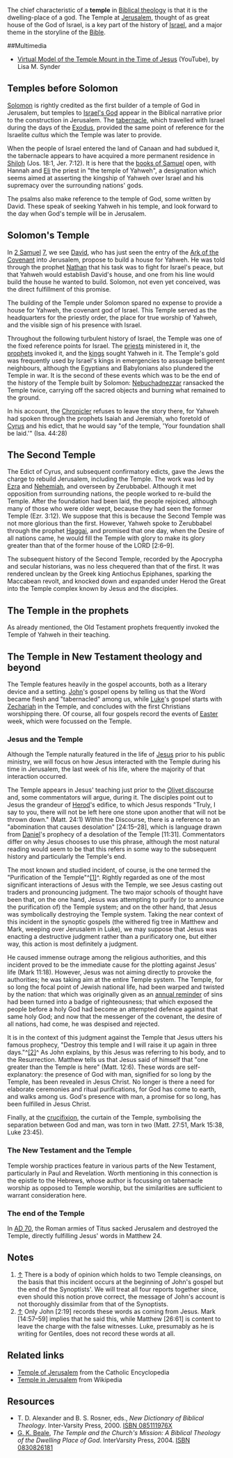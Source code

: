 The chief characteristic of a **temple** in
[Biblical theology](Biblical_theology "Biblical theology") is that
it is the dwelling-place of a god. The Temple at
[Jerusalem](Jerusalem "Jerusalem"), thought of as great house of
the God of Israel, is a key part of the history of
[Israel](Israel "Israel"), and a major theme in the storyline of
the [Bible](Bible "Bible").

##Multimedia

-   [Virtual Model of the Temple Mount in the Time of Jesus](http://www.youtube.com/watch?v=r9h0odubFVg)
    (YouTube), by Lisa M. Synder

## Temples before Solomon

[Solomon](Solomon "Solomon") is rightly credited as the first
builder of a temple of God in Jerusalem, but temples to
[Israel's God](Yahweh "Yahweh") appear in the Biblical narrative
prior to the construction in Jerusalem. The
[tabernacle](Tabernacle "Tabernacle"), which travelled with Israel
during the days of the [Exodus](Exodus "Exodus"), provided the same
point of reference for the Israelite *cultus* which the Temple was
later to provide.

When the people of Israel entered the land of Canaan and had
subdued it, the tabernacle appears to have acquired a more
permanent residence in
[Shiloh](index.php?title=Shiloh&action=edit&redlink=1 "Shiloh (page does not exist)")
(Jos. 18:1, Jer. 7:12). It is here that the
[books of Samuel](Books_of_Samuel "Books of Samuel") open, with
Hannah and
[Eli](index.php?title=Eli&action=edit&redlink=1 "Eli (page does not exist)")
the priest in "the temple of Yahweh", a designation which seems
aimed at asserting the kingship of Yahweh over Israel and his
supremacy over the surrounding nations' gods.

The psalms also make reference to the temple of God, some written
by David. These speak of seeking Yahweh in his temple, and look
forward to the day when God's temple will be in Jerusalem.

## Solomon's Temple

In [2 Samuel](2_Samuel "2 Samuel")
[7](index.php?title=2_Samuel_7&action=edit&redlink=1 "2 Samuel 7 (page does not exist)"),
we see [David](David "David"), who has just seen the entry of the
[Ark of the Covenant](Ark_of_the_Covenant "Ark of the Covenant")
into Jerusalem, propose to build a house for Yahweh. He was told
through the prophet
[Nathan](index.php?title=Nathan&action=edit&redlink=1 "Nathan (page does not exist)")
that his task was to fight for Israel's peace, but that Yahweh
would establish David's house, and one from his line would build
the house he wanted to build. Solomon, not even yet conceived, was
the direct fulfillment of this promise.

The building of the Temple under Solomon spared no expense to
provide a house for Yahweh, the covenant god of Israel. This Temple
served as the headquarters for the priestly order, the place for
true worship of Yahweh, and the visible sign of his presence with
Israel.

Throughout the following turbulent history of Israel, the Temple
was one of the fixed reference points for Israel. The
[priests](Priest "Priest") ministered in it, the
[prophets](Prophet "Prophet") invoked it, and the
[kings](index.php?title=King&action=edit&redlink=1 "King (page does not exist)")
sought Yahweh in it. The Temple's gold was frequently used by
Israel's kings in emergencies to assuage belligerent neighbours,
although the Egyptians and Babylonians also plundered the Temple in
war. It is the second of these events which was to be the end of
the history of the Temple built by Solomon:
[Nebuchadnezzar](index.php?title=Nebuchadnezzar&action=edit&redlink=1 "Nebuchadnezzar (page does not exist)")
ransacked the Temple twice, carrying off the sacred objects and
burning what remained to the ground.

In his account, the
[Chronicler](Books_of_Chronicles "Books of Chronicles") refuses to
leave the story there, for Yahweh had spoken through the prophets
Isaiah and Jeremiah, who foretold of
[Cyrus](index.php?title=Cyrus&action=edit&redlink=1 "Cyrus (page does not exist)")
and his edict, that he would say "of the temple, 'Your foundation
shall be laid.'" (Isa. 44:28)

## The Second Temple

The Edict of Cyrus, and subsequent confirmatory edicts, gave the
Jews the charge to rebuild Jerusalem, including the Temple. The
work was led by [Ezra](Ezra "Ezra") and
[Nehemiah](index.php?title=Nehemiah&action=edit&redlink=1 "Nehemiah (page does not exist)"),
and overseen by Zerubbabel. Although it met opposition from
surrounding nations, the people worked to re-build the Temple.
After the foundation had been laid, the people rejoiced, although
many of those who were older wept, because they had seen the former
Temple (Ezr. 3:12). We suppose that this is because the Second
Temple was not more glorious than the first. However, Yahweh spoke
to Zerubbabel through the prophet
[Haggai](index.php?title=Haggai&action=edit&redlink=1 "Haggai (page does not exist)"),
and promised that one day, when the Desire of all nations came, he
would fill the Temple with glory to make its glory greater than
that of the former house of the LORD [2:6–9].

The subsequent history of the Second Temple, recorded by the
Apocrypha and secular historians, was no less chequered than that
of the first. It was rendered unclean by the Greek king Antiochus
Epiphanes, sparking the Maccabean revolt, and knocked down and
expanded under Herod the Great into the Temple complex known by
Jesus and the disciples.

## The Temple in the prophets

As already mentioned, the Old Testament prophets frequently invoked
the Temple of Yahweh in their teaching.

## The Temple in New Testament theology and beyond

The Temple features heavily in the gospel accounts, both as a
literary device and a setting.
[John](Gospel_of_John "Gospel of John")'s gospel opens by telling
us that the Word became flesh and "tabernacled" among us, while
[Luke](Gospel_of_Luke "Gospel of Luke")'s gospel starts with
[Zechariah](index.php?title=Zechariah&action=edit&redlink=1 "Zechariah (page does not exist)")
in the Temple, and concludes with the first Christians worshipping
there. Of course, all four gospels record the events of
[Easter](Easter "Easter") week, which were focussed on the Temple.

### Jesus and the Temple

Although the Temple naturally featured in the life of
[Jesus](Jesus "Jesus") prior to his public ministry, we will focus
on how Jesus interacted with the Temple during his time in
Jerusalem, the last week of his life, where the majority of that
interaction occurred.

The Temple appears in Jesus' teaching just prior to the
[Olivet discourse](index.php?title=Olivet_discourse&action=edit&redlink=1 "Olivet discourse (page does not exist)")
and, some commentators will argue, during it. The disciples point
out to Jesus the grandeur of
[Herod](index.php?title=Herod&action=edit&redlink=1 "Herod (page does not exist)")'s
edifice, to which Jesus responds "Truly, I say to you, there will
not be left here one stone upon another that will not be thrown
down." (Matt. 24:1) Within the Discourse, there is a reference to
an "abomination that causes desolation" [24:15–28], which is
language drawn from [Daniel](Book_of_Daniel "Book of Daniel")'s
prophecy of a desolation of the Temple [11:31]. Commentators differ
on why Jesus chooses to use this phrase, although the most natural
reading would seem to be that this refers in some way to the
subsequent history and particularly the Temple's end.

The most known and studied incident, of course, is the one termed
the "Purification of the Temple"^[[1]](#note-0)^. Rightly regarded
as one of the most significant interactions of Jesus with the
Temple, we see Jesus casting out traders and pronouncing judgment.
The two major schools of thought have been that, on the one hand,
Jesus was attempting to purify (or to announce the purification of)
the Temple system; and on the other hand, that Jesus was
symbolically destroying the Temple system. Taking the near context
of this incident in the synoptic gospels (the withered fig tree in
Matthew and Mark, weeping over Jerusalem in Luke), we may suppose
that Jesus was enacting a destructive judgment rather than a
purificatory one, but either way, this action is most definitely a
judgment.

He caused immense outrage among the religious authorities, and this
incident proved to be the immediate cause for the plotting against
Jesus' life (Mark 11:18). However, Jesus was not aiming directly to
provoke the authorities; he was taking aim at the entire Temple
system. The Temple, for so long the focal point of Jewish national
life, had been warped and twisted by the nation: that which was
originally given as an
[annual reminder](index.php?title=Sacrifice&action=edit&redlink=1 "Sacrifice (page does not exist)")
of sins had been turned into a badge of righteousness; that which
exposed the people before a holy God had become an attempted
defence against that same holy God; and now that the messenger of
the covenant, the desire of all nations, had come, he was despised
and rejected.

It is in the context of this judgment against the Temple that Jesus
utters his famous prophecy, "Destroy this temple and I will raise
it up again in three days."^[[2]](#note-1)^ As John explains, by
this Jesus was referring to his body, and to the Resurrection.
Matthew tells us that Jesus said of himself that "one greater than
the Temple is here" (Matt. 12:6). These words are self-explanatory:
the presence of God with man, signified for so long by the Temple,
has been revealed in Jesus Christ. No longer is there a need for
elaborate ceremonies and ritual purifications, for God has come to
earth, and walks among us. God's presence with man, a promise for
so long, has been fulfilled in Jesus Christ.

Finally, at the [crucifixion](Crucifixion "Crucifixion"), the
curtain of the Temple, symbolising the separation between God and
man, was torn in two (Matt. 27:51, Mark 15:38, Luke 23:45).

### The New Testament and the Temple

Temple worship practices feature in various parts of the New
Testament, particularly in Paul and Revelation. Worth mentioning in
this connection is the epistle to the Hebrews, whose author is
focussing on tabernacle worship as opposed to Temple worship, but
the similarities are sufficient to warrant consideration here.

### The end of the Temple

In
[AD 70](http://en.wikipedia.org/wiki/Siege_of_Jerusalem_(70) "w:Siege of Jerusalem (70)"),
the Roman armies of Titus sacked Jerusalem and destroyed the
Temple, directly fulfilling Jesus' words in Matthew 24.

## Notes

1.  [↑](#ref-0) There is a body of opinion which holds to two
    Temple cleansings, on the basis that this incident occurs at the
    beginning of John's gospel but the end of the Synoptists'. We will
    treat all four reports together since, even should this notion
    prove correct, the message of John's account is not thoroughly
    dissimilar from that of the Synoptists.
2.  [↑](#ref-1) Only John [2:19] records these words as coming from
    Jesus. Mark [14:57–59] implies that he said this, while Matthew
    [26:61] is content to leave the charge with the false witnesses.
    Luke, presumably as he is writing for Gentiles, does not record
    these words at all.

## Related links

-   [Temple of Jerusalem](http://www.newadvent.org/cathen/14499a.htm)
    from the Catholic Encyclopedia
-   [Temple in Jerusalem](http://en.wikipedia.org/wiki/Jerusalem_temple)
    from Wikipedia

## Resources

-   T. D. Alexander and B. S. Rosner, eds.,
    *New Dictionary of Biblical Theology*. Inter-Varsity Press, 2000.
    [ISBN 085111976X](http://www.theopedia.com/Special:BookSources/085111976X)
-   [G. K. Beale](G._K._Beale "G. K. Beale"),
    *The Temple and the Church's Mission: A Biblical Theology of the Dwelling Place of God*.
    InterVarsity Press, 2004.
    [ISBN 0830826181](http://www.theopedia.com/Special:BookSources/0830826181)



